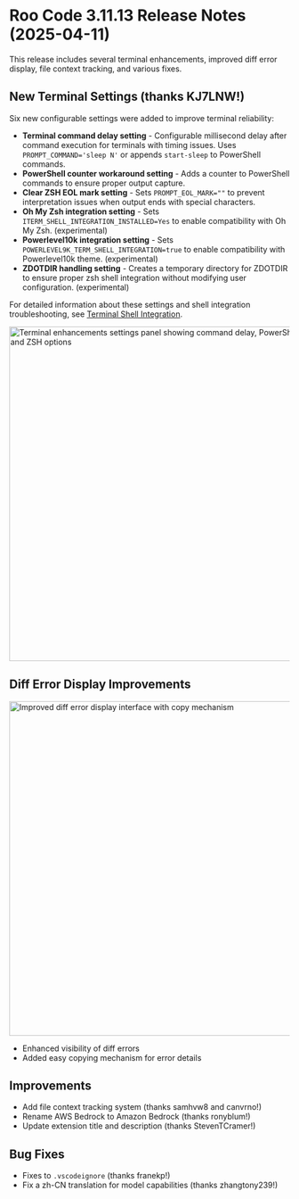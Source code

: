 # Roo Code 3.11.13 Release Notes (2025-04-11)

This release includes several terminal enhancements, improved diff error display, file context tracking, and various fixes.

## New Terminal Settings (thanks KJ7LNW!)

Six new configurable settings were added to improve terminal reliability:

*   **Terminal command delay setting** - Configurable millisecond delay after command execution for terminals with timing issues. Uses `PROMPT_COMMAND='sleep N'` or appends `start-sleep` to PowerShell commands.
*   **PowerShell counter workaround setting** - Adds a counter to PowerShell commands to ensure proper output capture.
*   **Clear ZSH EOL mark setting** - Sets `PROMPT_EOL_MARK=""` to prevent interpretation issues when output ends with special characters.
*   **Oh My Zsh integration setting** - Sets `ITERM_SHELL_INTEGRATION_INSTALLED=Yes` to enable compatibility with Oh My Zsh. (experimental)
*   **Powerlevel10k integration setting** - Sets `POWERLEVEL9K_TERM_SHELL_INTEGRATION=true` to enable compatibility with Powerlevel10k theme. (experimental)
*   **ZDOTDIR handling setting** - Creates a temporary directory for ZDOTDIR to ensure proper zsh shell integration without modifying user configuration. (experimental)

For detailed information about these settings and shell integration troubleshooting, see [Terminal Shell Integration](/features/shell-integration).

<img src="/img/v3.11.13/v3.11.13-1.png" alt="Terminal enhancements settings panel showing command delay, PowerShell counter, and ZSH options" width="600" />

## Diff Error Display Improvements

<img src="/img/v3.11.13/v3.11.13.png" alt="Improved diff error display interface with copy mechanism" width="600" />

*   Enhanced visibility of diff errors
*   Added easy copying mechanism for error details

## Improvements

*   Add file context tracking system (thanks samhvw8 and canvrno!)
*   Rename AWS Bedrock to Amazon Bedrock (thanks ronyblum!)
*   Update extension title and description (thanks StevenTCramer!)

## Bug Fixes

*   Fixes to `.vscodeignore` (thanks franekp!)
*   Fix a zh-CN translation for model capabilities (thanks zhangtony239!)